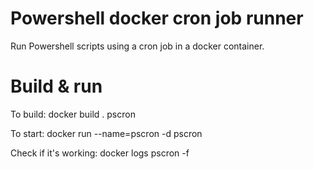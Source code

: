 # Powershell docker cron job runner

Run Powershell scripts using a cron job in a docker container.

# Build & run

To build:
    docker build . pscron

To start:
    docker run --name=pscron -d pscron

Check if it's working:
    docker logs pscron -f 


